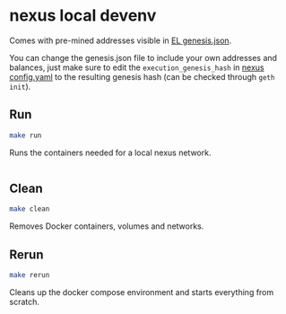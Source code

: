 # nexus local devenv

Comes with pre-mined addresses visible in [EL genesis.json](./geth/genesis.json).

You can change the genesis.json file to include your own addresses and balances,
just make sure to edit the  `execution_genesis_hash` in [nexus config.yaml](./nexus/config.yaml)
to the resulting genesis hash (can be checked through `geth init`).

## Run

```bash
make run
```

Runs the containers needed for a local nexus network.

```
```

## Clean

```bash
make clean
```

Removes Docker containers, volumes and networks.

## Rerun

```bash
make rerun
```

Cleans up the docker compose environment and starts everything from scratch.
